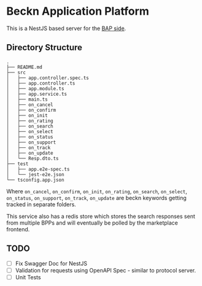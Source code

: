 # Beckn Application Platform
This is a NestJS based server for the [BAP side](https://developers.becknprotocol.io/docs/introduction/transactional-layer/).

## Directory Structure
```
.
├── README.md
├── src
│   ├── app.controller.spec.ts
│   ├── app.controller.ts
│   ├── app.module.ts
│   ├── app.service.ts
│   ├── main.ts
│   ├── on_cancel
│   ├── on_confirm
│   ├── on_init
│   ├── on_rating
│   ├── on_search
│   ├── on_select
│   ├── on_status
│   ├── on_support
│   ├── on_track
│   ├── on_update
│   └── Resp.dto.ts
├── test
│   ├── app.e2e-spec.ts
│   └── jest-e2e.json
└── tsconfig.app.json
```

Where `on_cancel`, `on_confirm`, `on_init`, `on_rating`, `on_search`, `on_select`, `on_status`, `on_support`, `on_track`, `on_update` are beckn keywords getting tracked in separate folders.

This service also has a redis store which stores the search responses sent from multiple BPPs and will eventually be polled by the marketplace frontend.

## TODO
- [ ] Fix Swagger Doc for NestJS
- [ ] Validation for requests using OpenAPI Spec - similar to protocol server. 
- [ ] Unit Tests
